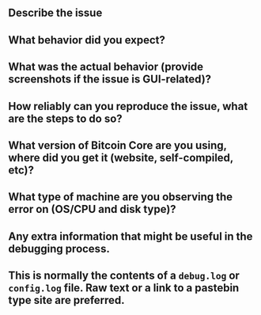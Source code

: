 <!-- This issue tracker is only for technical issues related to Bitcoin Core.

<!-- General bitcoin questions and/or support requests are best directed to the Bitcoin StackExchange at 
https://bitcoin.stackexchange.com.

<!--For reporting security issues, please read instructions at https://bitcoincore.org/en/contact/.

<!--If the node is "stuck" during sync or giving "block checksum mismatch" errors, please ensure your hardware is stable by running memtest and observe CPU temperature with a load-test tool such as linpack before creating an issue! -->

 ## Describe the issue 
 ## What behavior did you expect?
 ## What was the actual behavior (provide screenshots if the issue is GUI-related)?
 ## How reliably can you reproduce the issue, what are the steps to do so? 
 ## What version of Bitcoin Core are you using, where did you get it (website, self-compiled, etc)? 
 ## What type of machine are you observing the error on (OS/CPU and disk type)? 
 ## Any extra information that might be useful in the debugging process. 
 ## This is normally the contents of a `debug.log` or `config.log` file. Raw text or a link to a pastebin type site are preferred. 
